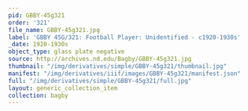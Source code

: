 ```yaml
---
pid: GBBY-45g321
order: '321'
file_name: GBBY-45g321.jpg
label: 'GBBY 45G/321: Football Player: Unidentified - c1920-1930s'
_date: 1920-1930s
object_type: glass plate negative
source: http://archives.nd.edu/Bagby/GBBY-45g321.jpg
thumbnail: "/img/derivatives/simple/GBBY-45g321/thumbnail.jpg"
manifest: "/img/derivatives/iiif/images/GBBY-45g321/manifest.json"
full: "/img/derivatives/simple/GBBY-45g321/full.jpg"
layout: generic_collection_item
collection: bagby
---
```

